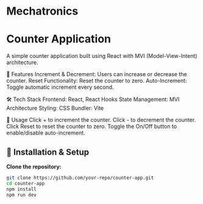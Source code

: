 # Mechatronics
# Counter Application

A simple counter application built using React with MVI (Model-View-Intent) architecture.

🚀 Features
Increment & Decrement: Users can increase or decrease the counter.
Reset Functionality: Reset the counter to zero.
Auto-Increment: Toggle automatic increment every second.

🛠️ Tech Stack
Frontend: React, React Hooks
State Management: MVI Architecture
Styling: CSS
Bundler: Vite

📌 Usage
Click + to increment the counter.
Click - to decrement the counter.
Click Reset to reset the counter to zero.
Toggle the On/Off button to enable/disable auto-increment.

## 🔧 Installation & Setup

 **Clone the repository:**
   ```sh
   git clone https://github.com/your-repo/counter-app.git
   cd counter-app
   npm install
   npm run dev



